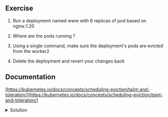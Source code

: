 ## Exercise

1. Run a deployment named *www* with 6 replicas of pod based on nginx:1.20

2. Where are the pods running ?

3. Using a single command, make sure the deployment's pods are evicted from the worker2

4. Delete the deployment and revert your changes back

## Documentation

[https://kubernetes.io/docs/concepts/scheduling-eviction/taint-and-toleration/](https://kubernetes.io/docs/concepts/scheduling-eviction/taint-and-toleration/)

<details>
  <summary markdown="span">Solution</summary>

1. Run a deployment with 6 replicas of pod based on nginx:1.20

```
k create deploy www --image=nginx:1.20 --replicas=6
```

2. Where are the pods running ?

Pods are running on worker1 and worker2 nodes (as master node as a NoSchedule taint preventing application pods from been scheduled on that node).

```
k get po -o wide
NAME                   READY   STATUS    RESTARTS   AGE   IP          NODE      NOMINATED NODE   READINESS GATES
www-644dfdf68b-2b42t   1/1     Running   0          3s    10.32.0.3   worker1   <none>           <none>
www-644dfdf68b-6vxmz   1/1     Running   0          3s    10.38.0.2   worker2   <none>           <none>
www-644dfdf68b-jrrd7   1/1     Running   0          3s    10.38.0.1   worker2   <none>           <none>
www-644dfdf68b-kgrc6   1/1     Running   0          3s    10.38.0.5   worker2   <none>           <none>
www-644dfdf68b-lx2sp   1/1     Running   0          3s    10.32.0.5   worker1   <none>           <none>
www-644dfdf68b-mvsfv   1/1     Running   0          3s    10.32.0.4   worker1   <none>           <none>
```

3. Using a single command, make sure the deployment's pods are evicted from the worker2

Adding a taint with the *NoExecute* effect on a node will evict all the pods that do not tolerate that taint

```
k taint node worker2 app=blue:NoExecute
```

The deployment's pods now all run on worker1

```
k get po -o wide
www-644dfdf68b-2b42t   1/1     Running   0          98s   10.32.0.3    worker1   <none>           <none>
www-644dfdf68b-5wmfs   1/1     Running   0          15s   10.32.0.8    worker1   <none>           <none>
www-644dfdf68b-fbf2v   1/1     Running   0          15s   10.32.0.10   worker1   <none>           <none>
www-644dfdf68b-lx2sp   1/1     Running   0          98s   10.32.0.5    worker1   <none>           <none>
www-644dfdf68b-mvsfv   1/1     Running   0          98s   10.32.0.4    worker1   <none>           <none>
www-644dfdf68b-p8xg2   1/1     Running   0          15s   10.32.0.9    worker1   <none>           <none>
```

4. Delete the deployment and revert your changes back

Deletion of the deployment

```
k delete deploy www
```

Remove the NoExecute taint from worker2

```
k taint node worker2 app-
```
</details>

